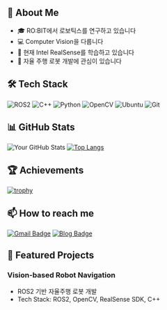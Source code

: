 ## 🚀 About Me
- 🎓 RO:BIT에서 로보틱스를 연구하고 있습니다
- 💻 Computer Vision을 다룹니다
- 🌱 현재 Intel RealSense를 학습하고 있습니다
- 🤖 자율 주행 로봇 개발에 관심이 있습니다

## 🛠 Tech Stack
![ROS2](https://img.shields.io/badge/ROS2-22314E?style=flat-square&logo=ros&logoColor=white)
![C++](https://img.shields.io/badge/-C++-00599C?style=flat-square&logo=c%2B%2B&logoColor=white)
![Python](https://img.shields.io/badge/-Python-3776AB?style=flat-square&logo=Python&logoColor=white)
![OpenCV](https://img.shields.io/badge/OpenCV-5C3EE8?style=flat-square&logo=opencv&logoColor=white)
![Ubuntu](https://img.shields.io/badge/Ubuntu-E95420?style=flat-square&logo=ubuntu&logoColor=white)
![Git](https://img.shields.io/badge/Git-F05032?style=flat-square&logo=git&logoColor=white)

## 📊 GitHub Stats
![Your GitHub Stats](https://github-readme-stats.vercel.app/api?username=beomsuchoi&show_icons=true&theme=radical)
[![Top Langs](https://github-readme-stats.vercel.app/api/top-langs/?username=beomsuchoi&layout=compact&theme=radical)](https://github.com/anuraghazra/github-readme-stats)

## 🏆 Achievements
[![trophy](https://github-profile-trophy.vercel.app/?username=beomsuchoi&theme=radical)](https://github.com/ryo-ma/github-profile-trophy)

## 📫 How to reach me
[![Gmail Badge](https://img.shields.io/badge/Gmail-d14836?style=flat-square&logo=Gmail&logoColor=white&link=mailto:beomsoochoi11@gmail.com)](mailto:beomsoochoi11@gmail.com)
[![Blog Badge](https://img.shields.io/badge/Blog-FF5722?style=flat-square&logo=blogger&logoColor=white&link=https://velog.io/@beomsuchoi/posts)](https://velog.io/@beomsuchoi/posts)

## 🤖 Featured Projects
### Vision-based Robot Navigation
- ROS2 기반 자율주행 로봇 개발
- Tech Stack: ROS2, OpenCV, RealSense SDK, C++
